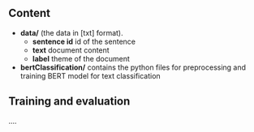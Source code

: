 
## Content

* **data/** (the data in [txt] format).
	* **sentence id**  id of the sentence
	* **text** document content 
	* **label** theme of the document
* **bertClassification/** contains the python files for preprocessing and training BERT model for text classification


## Training and evaluation

....
